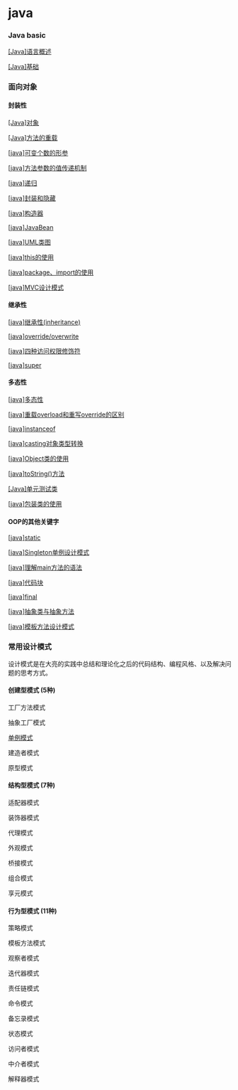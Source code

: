 # java

### Java basic

<a href="java/[Java]语言概述.html">[Java]语言概述</a>

<a href="java/[Java]基础.html">[Java]基础</a>

### 面向对象

#### 封装性

<a href="java/[Java]对象.html">[Java]对象</a>

<a href="java/[Java]方法的重载.html">[Java]方法的重载</a>

<a href="java/[java]可变个数的形参.html">[java]可变个数的形参</a>

<a href="java/[java]方法参数的值传递机制.html">[java]方法参数的值传递机制</a>

<a href="java/[java]递归.html">[java]递归</a>

<a href="java/[java]封装和隐藏.html">[java]封装和隐藏</a>

<a href="java/[java]构造器.html">[java]构造器</a>

<a href="java/[java]JavaBean.html">[java]JavaBean</a>

<a href="java/[java]UML类图.html">[java]UML类图</a>

<a href="java/[java]this的使用.html">[java]this的使用</a>

<a href="java/[java]package、import的使用.html">[java]package、import的使用</a>

<a href="java/[java]MVC设计模式.html">[java]MVC设计模式</a>

#### 继承性

<a href="java/[java]继承性(inheritance).html">[java]继承性(inheritance)</a>

<a href="java/[java]override/overwrite.html">[java]override/overwrite</a>

<a href="java/[java]四种访问权限修饰符.html">[java]四种访问权限修饰符</a>

<a href="java/[java]super.html">[java]super</a>

#### 多态性

<a href="java/[java]多态性.html">[java]多态性</a>

<a href="java/[java]重载overload和重写override的区别.html">[java]重载overload和重写override的区别</a>

<a href="java/[java]instanceof.html">[java]instanceof</a>

<a href="java/[java]casting对象类型转换.html">[java]casting对象类型转换</a>

<a href="java/[java]Object类的使用.html">[java]Object类的使用</a>

<a href="java/[java]toString()方法.html">[java]toString()方法</a>

<a href="java/[Java]单元测试类.html">[Java]单元测试类</a>

<a href="java/[java]包装类的使用.html">[java]包装类的使用</a>

#### OOP的其他关键字

<a href="java/[java]static.md">[java]static</a>

<a href="java/[java]Singleton单例设计模式.md">[java]Singleton单例设计模式</a>

<a href="java/[java]理解main方法的语法.md">[java]理解main方法的语法</a>

<a href="java/[java]代码块.md">[java]代码块</a>

<a href="java/[java]final.md">[java]final</a>

<a href="java/[java]抽象类与抽象方法.md">[java]抽象类与抽象方法</a>

<a href="java/[java]模板方法设计模式.md">[java]模板方法设计模式</a>







### 常用设计模式

设计模式是在大亮的实践中总结和理论化之后的代码结构、编程风格、以及解决问题的思考方式。

#### 创建型模式 (5种)

工厂方法模式

抽象工厂模式

<a href="java/[java]Singleton单例设计模式.md">单例模式</a>

建造者模式

原型模式

#### 结构型模式 (7种)

适配器模式

装饰器模式

代理模式

外观模式

桥接模式

组合模式

享元模式

#### 行为型模式 (11种)

策略模式

模板方法模式

观察者模式

迭代器模式

责任链模式

命令模式

备忘录模式

状态模式

访问者模式

中介者模式

解释器模式